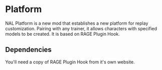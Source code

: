 # Platform
NAL Platform is a new mod that establishes a new platform for replay customization. Pairing with any trainer, it allows characters with specified models to be created. It is based on RAGE Plugin Hook.

## Dependencies
You'll need a copy of RAGE Plugin Hook from it's own website.
